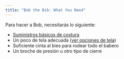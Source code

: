 ```yaml
---
title: "Bob the Bib: What You Need"
---
```


Para hacer a Bob, necesitarás lo siguiente:

- [Suministros básicos de costura](/docs/sewing/basic-sewing-supplies)
- Un poco de tela adecuada ([ver opciones de tela](/docs/designs/aaron/fabric))
- Suficiente cinta al bies para rodear todo el babero
- Un broche de presión u otro tipo de cierre
